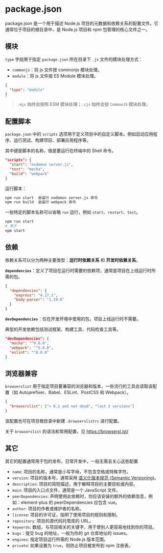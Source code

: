 # package.json

package.json 是一个用于描述 Node.js 项目的元数据和依赖关系的配置文件。它通常位于项目的根目录中，是 Node.js 项目和 npm 包管理的核心文件之一。

## 模块

`type` 字段用于指定 `package.json` 所在目录下 `.js` 文件的模块处理方式：

- `commonjs`：将 js 文件按 commonjs 模块处理。
- `module`：将 js 文件按 ES Module 模块处理。

```json
{
  "type": "module"
}
```

> `.mjs` 始终会按照 ESM 模块处理；`.cjs` 始终会按 `CommonJS` 模块处理。

## 配置脚本

`package.json` 中的 `scripts` 选项用于定义项目中的自定义脚本。例如启动应用程序、运行测试、构建项目、部署应用程序等。

其中键是脚本的名称，值是要运行在终端中的 Shell 命令。

```json
"scripts": {
  "start": "nodemon server.js",
  "test": "mocha",
  "build": "webpack"
}
```

运行脚本：

```bash
npm run start  会运行 nodemon server.js 命令
npm run build  会运行 webpack 命令
```

一些特定的脚本名称可以省略 `run` 运行，例如 `start`、`restart`、`test`。

```bash
npm run start
# 等于
npm start
```

## 依赖

依赖关系可以分为两种主要类型：**运行时依赖关系** 和 **开发时依赖关系**。

**`dependencies`**：定义了项目在运行时需要的依赖项，通常是项目在上线运行时所需的包。

```json
{
  "dependencies": {
    "express": "4.17.1",
    "body-parser": "1.19.0"
  }
}
```

**`devDependencies`**：仅在开发环境中使用的包，项目上线运行时不需要。

典型的开发依赖包括测试框架、构建工具、代码检查工具等。

```json
"devDependencies": {
  "mocha": "^9.0.0",
  "webpack": "^5.0.0",
  "eslint": "^8.0.0"
}
```

## 浏览器兼容

`browserslist` 用于指定项目要兼容的浏览器和版本，一些流行的工具会读取该配置（如 Autoprefixer、Babel、ESLint、PostCSS 和 Webpack）。

```json
{
  "browserslist": ["> 0.2 and not dead", "last 2 versions"]
}
```

该配置也可在项目根目录中新建 `.browserslistrc` 进行配置。

关于 `browserslist` 的语法和常用配置，见 https://browsersl.ist/

## 其它

其它的配置通常用于包的发布，日常开发中，一般无需去关心这些配置

- `name`: 项目的名称，通常是小写字母，不包含空格或特殊字符。
- `version`: 项目的版本号，通常采用 [语义化版本规范 (Semantic Versioning)](https://semver.org/)。
- `description`: 项目的简短描述，用于解释项目的主要目标或内容。
- `main`: 项目的入口点文件，通常是一个 JavaScript 文件。
- `peerDependencies`: 声明使用此依赖时，你应该安装的额外的依赖信息，例如：element-plus 的 peerDependencies 应包含 vue。
- `author`: 项目的作者或维护者的名称。
- `license`: 项目的许可证，指明了使用项目的规则和限制。
- `repository`: 项目的源代码托管库的 URL。
- `keywords`: 数组，与项目相关的关键字，用于使别人更容易地找到你的项目。
- `bugs`：提交 bug 的地址，一般为你的 git 仓库地址的 issues。
- `engines`: 指定项目运行所需的 Node.js 版本范围。
- `private`: 如果设置为 `true`，则防止项目被发布到 npm 注册表。
